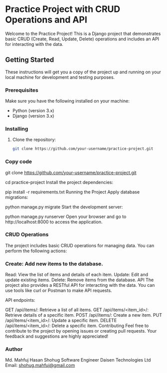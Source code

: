 # Practice Project with CRUD Operations and API

Welcome to the Practice Project! This is a Django project that demonstrates basic CRUD (Create, Read, Update, Delete) operations and includes an API for interacting with the data.

## Getting Started

These instructions will get you a copy of the project up and running on your local machine for development and testing purposes.

### Prerequisites

Make sure you have the following installed on your machine:

- Python (version 3.x)
- Django (version 3.x)

### Installing

1. Clone the repository:

   ```bash
   git clone https://github.com/your-username/practice-project.git


### Copy code
git clone https://github.com/your-username/practice-project.git


cd practice-project
Install the project dependencies:

pip install -r requirements.txt
Running the Project
Apply database migrations:

python manage.py migrate
Start the development server:

python manage.py runserver
Open your browser and go to http://localhost:8000 to access the application.

### CRUD Operations
The project includes basic CRUD operations for managing data. You can perform the following actions:

### Create: Add new items to the database.
Read: View the list of items and details of each item.
Update: Edit and update existing items.
Delete: Remove items from the database.
API
The project also provides a RESTful API for interacting with the data. You can use tools like curl or Postman to make API requests.

API endpoints:

GET /api/items/: Retrieve a list of all items.
GET /api/items/<item_id>/: Retrieve details of a specific item.
POST /api/items/: Create a new item.
PUT /api/items/<item_id>/: Update a specific item.
DELETE /api/items/<item_id>/: Delete a specific item.
Contributing
Feel free to contribute to the project by opening issues or creating pull requests. Your feedback and suggestions are highly appreciated!

### Author
Md. Mahfuj Hasan Shohug
Software Engineer
Daisen Technologies Ltd
Email: shohug.mahfuj@gmail.com